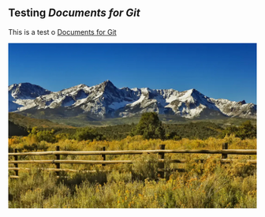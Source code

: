 ## Testing _Documents for Git_

This is a test o [Documents for Git](https://github.com/gis-ops/wordpress-markdown-git)

![The San Juan Mountains are beautiful!](images/san-juan-mountains.jpg "San Juan Mountains")
